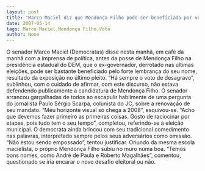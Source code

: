 ```yaml
---
layout: post
title: "Marco Maciel diz que Mendonça Filho pode ser beneficiado por voto de desagravo em 2008"
date: 2007-05-14
tags: Marco Maciel,Mendonça Filho,Voto
author: None
---
```

O senador Marco Maciel (Democratas) disse nesta manh&atilde;, em caf&eacute; da manh&atilde; com a imprensa de pol&iacute;tica, antes da posse de Mendon&ccedil;a Filho na presid&ecirc;ncia estadual do DEM, que o ex-governador, derrotado nas &uacute;ltimas elei&ccedil;&otilde;es, pode ser bastante beneficiado pelo forte lembran&ccedil;a do seu nome, resultado da exposi&ccedil;&atilde;o no &uacute;ltimo pleito. &ldquo;H&aacute; sempre o voto de desagravo&rdquo;, sublinhou, com o cuidado de afirmar, com este discurso, n&atilde;o estava defendendo publicamente a candidatura de Mendon&ccedil;a Filho.
O senador arrancou gargalhadas de todos ao escapulir habilmente de uma pergunta do jornalista Paulo S&eacute;rgio Scarpa, colunista do JC, sobre a renova&ccedil;&atilde;o de seu mandato.
&ldquo;Meu horizonte visual s&oacute; chega a 2008&rdquo;, esquivou-se. 
&ldquo;Acho que devemos fazer primeiro as primeiras coisas. Gosto de raciocinar por etapas, pois tudo tem o seu tempo&rdquo;, completou, referindo-se &agrave; elei&ccedil;&atilde;o municipal.
O democrata ainda brincou com seu tradicional comedimento nas palavras, interpretado sempre pelos seus advers&aacute;rios como omiss&atilde;o. &ldquo;N&atilde;o estou sendo empossado&rdquo;, tentou justificar.
Oriundo da mesma escola macielista, o pr&oacute;prio Mendon&ccedil;a Filho subiu no muro numa boa. &ldquo;Temos bons nomes, como Andr&eacute; de Paula e Roberto Magalh&atilde;es&rdquo;, comentou, questionado se iria encarar o novo desafio eleitoral ou n&atilde;o. 